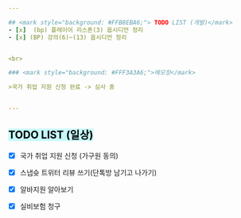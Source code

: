 ```yaml
---  

## <mark style="background: #FFB8EBA6;"> TODO LIST (개발)</mark>
- [x]  (bp) 플레이어 리스폰(3) 옵시디언 정리
- [x] (BP) 강의(6)~(13) 옵시디언 정리


<br>

### <mark style="background: #FFF3A3A6;">메모장</mark>

>국가 취업 지원 신청 완료 -> 심사 중


---
```


## <mark style="background: #ABF7F7A6;">TODO LIST (일상)</mark>

- [x]  국가 취업 지원 신청 (가구원 동의)
- [x]  스냅슛 트위터 리뷰 쓰기(단톡방 남기고 나가기)
- [x]  알바지원 알아보기
- [x]  실비보험 청구
 
